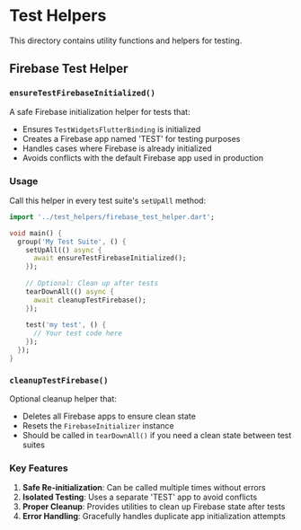 # Test Helpers

This directory contains utility functions and helpers for testing.

## Firebase Test Helper

### `ensureTestFirebaseInitialized()`

A safe Firebase initialization helper for tests that:

- Ensures `TestWidgetsFlutterBinding` is initialized
- Creates a Firebase app named 'TEST' for testing purposes
- Handles cases where Firebase is already initialized
- Avoids conflicts with the default Firebase app used in production

### Usage

Call this helper in every test suite's `setUpAll` method:

```dart
import '../test_helpers/firebase_test_helper.dart';

void main() {
  group('My Test Suite', () {
    setUpAll(() async {
      await ensureTestFirebaseInitialized();
    });
    
    // Optional: Clean up after tests
    tearDownAll(() async {
      await cleanupTestFirebase();
    });
    
    test('my test', () {
      // Your test code here
    });
  });
}
```

### `cleanupTestFirebase()`

Optional cleanup helper that:

- Deletes all Firebase apps to ensure clean state
- Resets the `FirebaseInitializer` instance
- Should be called in `tearDownAll()` if you need a clean state between test suites

### Key Features

1. **Safe Re-initialization**: Can be called multiple times without errors
2. **Isolated Testing**: Uses a separate 'TEST' app to avoid conflicts
3. **Proper Cleanup**: Provides utilities to clean up Firebase state after tests
4. **Error Handling**: Gracefully handles duplicate app initialization attempts

